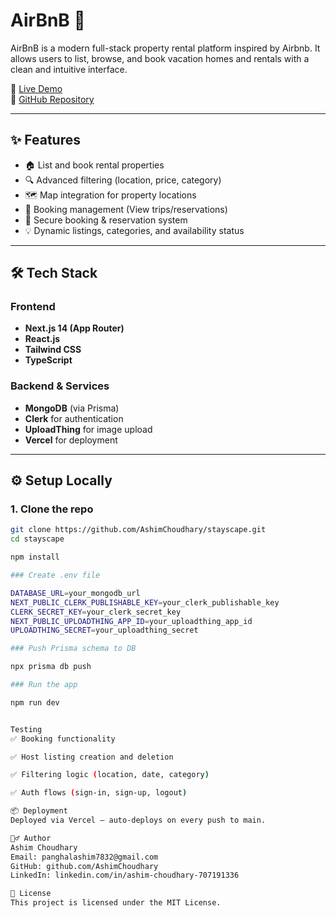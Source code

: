 # AirBnB 🏡

AirBnB is a modern full-stack property rental platform inspired by Airbnb. It allows users to list, browse, and book vacation homes and rentals with a clean and intuitive interface.

🚀 [Live Demo](https://property-rent-eight.vercel.app/)  
🔗 [GitHub Repository](https://github.com/AshimChoudhary/stayscape)

---

## ✨ Features

- 🏠 List and book rental properties
- 🔍 Advanced filtering (location, price, category)
- 🗺️ Map integration for property locations
- 🧾 Booking management (View trips/reservations)
- 🔐 Secure booking & reservation system
- 💡 Dynamic listings, categories, and availability status

---

## 🛠️ Tech Stack

### Frontend
- **Next.js 14 (App Router)**
- **React.js**
- **Tailwind CSS**
- **TypeScript**

### Backend & Services
- **MongoDB** (via Prisma)
- **Clerk** for authentication
- **UploadThing** for image upload
- **Vercel** for deployment

---
## ⚙️ Setup Locally

### 1. Clone the repo
```bash
git clone https://github.com/AshimChoudhary/stayscape.git
cd stayscape

npm install

### Create .env file

DATABASE_URL=your_mongodb_url
NEXT_PUBLIC_CLERK_PUBLISHABLE_KEY=your_clerk_publishable_key
CLERK_SECRET_KEY=your_clerk_secret_key
NEXT_PUBLIC_UPLOADTHING_APP_ID=your_uploadthing_app_id
UPLOADTHING_SECRET=your_uploadthing_secret

### Push Prisma schema to DB

npx prisma db push

### Run the app

npm run dev


Testing
✅ Booking functionality

✅ Host listing creation and deletion

✅ Filtering logic (location, date, category)

✅ Auth flows (sign-in, sign-up, logout)

📦 Deployment
Deployed via Vercel — auto-deploys on every push to main.

🙋‍♂️ Author
Ashim Choudhary
Email: panghalashim7832@gmail.com
GitHub: github.com/AshimChoudhary
LinkedIn: linkedin.com/in/ashim-choudhary-707191336

📜 License
This project is licensed under the MIT License.

